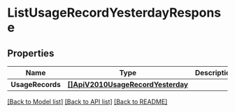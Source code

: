 # ListUsageRecordYesterdayResponse

## Properties

Name | Type | Description | Notes
------------ | ------------- | ------------- | -------------
**UsageRecords** | [**[]ApiV2010UsageRecordYesterday**](ApiV2010UsageRecordYesterday.md) |  |[optional] 

[[Back to Model list]](../README.md#documentation-for-models) [[Back to API list]](../README.md#documentation-for-api-endpoints) [[Back to README]](../README.md)


